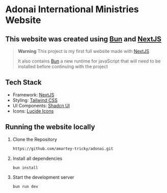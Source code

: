# Adonai International Ministries Website

## This website was created using [Bun](https://bun.sh) and [NextJS](https://nextjs.org)

> **Warning**
> This project is my first full website made with [NextJS](https://nextjs.org)
>
> It also contains [Bun](https://bun.sh) a new runtime for javaScript that will need to be installed before continuing with the project

## Tech Stack

- Framework: [NextJS](https://nextjs.org)
- Styling: [Tailwind CSS](https://tailwindcss.com)
- UI Components: [Shadcn UI](https://ui.shadcn.com)
- Icons: [Lucide Icons](https://lucide.dev)

## Running the website locally

1. Clone the Repository
   ```bash
   https://github.com/amartey-tricky/adonai.git
   ```
2. Install all dependencies
   ```bash
   bun install
   ```
3. Start the development server
   ```bash
   bun run dev
   ```
